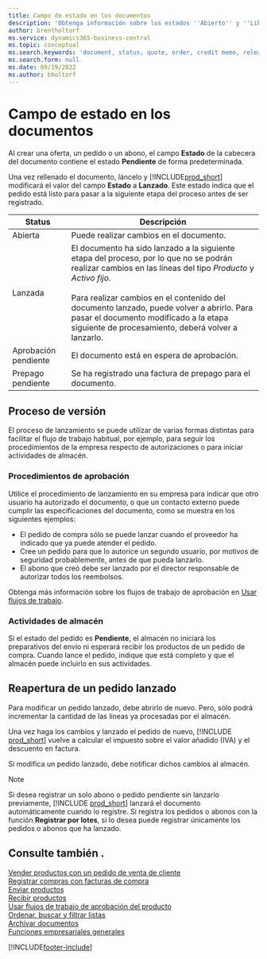 ```yaml
---
title: Campo de estado en los documentos
description: 'Obtenga información sobre los estados ''Abierto'' y ''Liberado'' en documentos de oferta, pedido o nota de abono.'
author: brentholtorf
ms.service: dynamics365-business-central
ms.topic: conceptual
ms.search.keywords: 'document, status, quote, order, credit memo, released, open, pending approval, pending prepayment,'
ms.search.form: null
ms.date: 09/19/2022
ms.author: bholtorf
---
```

# <a name="status-field-on-documents"></a><a name="status-field-on-documents"></a>Campo de estado en los documentos

Al crear una oferta, un pedido o un abono, el campo **Estado** de la cabecera del documento contiene el estado **Pendiente** de forma predeterminada.

Una vez rellenado el documento, láncelo y [!INCLUDE[prod_short](includes/prod_short.md)] modificará el valor del campo **Estado** a **Lanzado**. Este estado indica que el pedido está listo para pasar a la siguiente etapa del proceso antes de ser registrado.

| Status | Descripción |
| ------ | ----------- |
| Abierta   | Puede realizar cambios en el documento. |
| Lanzada | El documento ha sido lanzado a la siguiente etapa del proceso, por lo que no se podrán realizar cambios en las líneas del tipo *Producto* y *Activo fijo*.<br /><br />Para realizar cambios en el contenido del documento lanzado, puede volver a abrirlo. Para pasar el documento modificado a la etapa siguiente de procesamiento, deberá volver a lanzarlo. |
| Aprobación pendiente   | El documento está en espera de aprobación. |
| Prepago pendiente | Se ha registrado una factura de prepago para el documento. |

## <a name="release-process"></a><a name="release-process"></a>Proceso de versión

El proceso de lanzamiento se puede utilizar de varias formas distintas para facilitar el flujo de trabajo habitual, por ejemplo, para seguir los procedimientos de la empresa respecto de autorizaciones o para iniciar actividades de almacén.

### <a name="approval-procedures"></a><a name="approval-procedures"></a>Procedimientos de aprobación

Utilice el procedimiento de lanzamiento en su empresa para indicar que otro usuario ha autorizado el documento, o que un contacto externo puede cumplir las especificaciones del documento, como se muestra en los siguientes ejemplos:

* El pedido de compra sólo se puede lanzar cuando el proveedor ha indicado que ya puede atender el pedido.
* Cree un pedido para que lo autorice un segundo usuario, por motivos de seguridad probablemente, antes de que pueda lanzarlo.
* El abono que creó debe ser lanzado por el director responsable de autorizar todos los reembolsos.

Obtenga más información sobre los flujos de trabajo de aprobación en [Usar flujos de trabajo](across-use-workflows.md).

### <a name="warehouse-activities"></a><a name="warehouse-activities"></a>Actividades de almacén

Si el estado del pedido es **Pendiente**, el almacén no iniciará los preparativos del envío ni esperará recibir los productos de un pedido de compra. Cuando lance el pedido, indique que está completo y que el almacén puede incluirlo en sus actividades.

## <a name="reopen-a-released-order"></a><a name="reopen-a-released-order"></a>Reapertura de un pedido lanzado

Para modificar un pedido lanzado, debe abrirlo de nuevo. Pero, sólo podrá incrementar la cantidad de las líneas ya procesadas por el almacén.

Una vez haga los cambios y lanzado el pedido de nuevo, [!INCLUDE [prod_short](includes/prod_short.md)] vuelve a calcular el impuesto sobre el valor añadido (IVA) y el descuento en factura.

Si modifica un pedido lanzado, debe notificar dichos cambios al almacén.

> [!NOTE]
> Si desea registrar un solo abono o pedido pendiente sin lanzarlo previamente, [!INCLUDE [prod_short](includes/prod_short.md)] lanzará el documento automáticamente cuando lo registre. Si registra los pedidos o abonos con la función **Registrar por lotes**, si lo desea puede registrar únicamente los pedidos o abonos que ha lanzado.

## <a name="see-also"></a><a name="see-also"></a>Consulte también .

[Vender productos con un pedido de venta de cliente](sales-how-sell-products.md)  
[Registrar compras con facturas de compra](purchasing-how-record-purchases.md)  
[Enviar productos](warehouse-how-ship-items.md)  
[Recibir productos](warehouse-how-receive-items.md)  
[Usar flujos de trabajo de aprobación del producto](across-how-use-approval-workflows.md)  
[Ordenar, buscar y filtrar listas](ui-enter-criteria-filters.md)  
[Archivar documentos](across-how-to-archive-documents.md)  
[Funciones empresariales generales](ui-across-business-areas.md)  

[!INCLUDE[footer-include](includes/footer-banner.md)]

